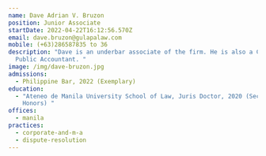 ```yaml
---
name: Dave Adrian V. Bruzon
position: Junior Associate
startDate: 2022-04-22T16:12:56.570Z
email: dave.bruzon@gulapalaw.com
mobile: (+63)286587835 to 36
description: "Dave is an underbar associate of the firm. He is also a Certified
  Public Accountant. "
image: /img/dave-bruzon.jpg
admissions:
  - Philippine Bar, 2022 (Exemplary)
education:
  - "Ateneo de Manila University School of Law, Juris Doctor, 2020 (Second
    Honors) "
offices:
  - manila
practices:
  - corporate-and-m-a
  - dispute-resolution
---
```

